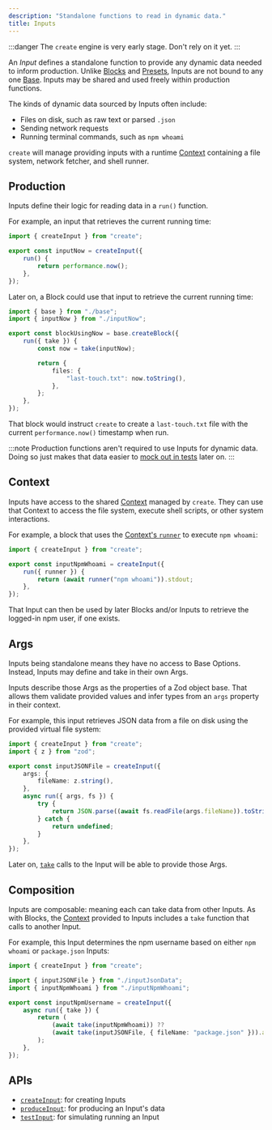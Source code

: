 ```yaml
---
description: "Standalone functions to read in dynamic data."
title: Inputs
---
```


:::danger
The `create` engine is very early stage.
Don't rely on it yet.
:::

An _Input_ defines a standalone function to provide any dynamic data needed to inform production.
Unlike [Blocks](./blocks) and [Presets](./presets), Inputs are not bound to any one [Base](./bases).
Inputs may be shared and used freely within production functions.

The kinds of dynamic data sourced by Inputs often include:

- Files on disk, such as raw text or parsed `.json`
- Sending network requests
- Running terminal commands, such as `npm whoami`

`create` will manage providing inputs with a runtime [Context](../runtime/contexts) containing a file system, network fetcher, and shell runner.

## Production

Inputs define their logic for reading data in a `run()` function.

For example, an input that retrieves the current running time:

```ts
import { createInput } from "create";

export const inputNow = createInput({
	run() {
		return performance.now();
	},
});
```

Later on, a Block could use that input to retrieve the current running time:

```ts
import { base } from "./base";
import { inputNow } from "./inputNow";

export const blockUsingNow = base.createBlock({
	run({ take }) {
		const now = take(inputNow);

		return {
			files: {
				"last-touch.txt": now.toString(),
			},
		};
	},
});
```

That block would instruct `create` to create a `last-touch.txt` file with the current `performance.now()` timestamp when run.

:::note
Production functions aren't required to use Inputs for dynamic data.
Doing so just makes that data easier to [mock out in tests](../testing/inputs) later on.
:::

## Context

Inputs have access to the shared [Context](../runtime/contexts) managed by `create`.
They can use that Context to access the file system, execute shell scripts, or other system interactions.

For example, a block that uses the [Context's `runner`](../runtime/context#runner) to execute `npm whoami`:

```ts
import { createInput } from "create";

export const inputNpmWhoami = createInput({
	run({ runner }) {
		return (await runner("npm whoami")).stdout;
	},
});
```

That Input can then be used by later Blocks and/or Inputs to retrieve the logged-in npm user, if one exists.

## Args

Inputs being standalone means they have no access to Base Options.
Instead, Inputs may define and take in their own Args.

Inputs describe those Args as the properties of a Zod object base.
That allows them validate provided values and infer types from an `args` property in their context.

For example, this input retrieves JSON data from a file on disk using the provided virtual file system:

```ts
import { createInput } from "create";
import { z } from "zod";

export const inputJSONFile = createInput({
	args: {
		fileName: z.string(),
	},
	async run({ args, fs }) {
		try {
			return JSON.parse((await fs.readFile(args.fileName)).toString());
		} catch {
			return undefined;
		}
	},
});
```

Later on, [`take`](../runtime/contexts#take) calls to the Input will be able to provide those Args.

## Composition

Inputs are composable: meaning each can take data from other Inputs.
As with Blocks, the [Context](../runtime/contexts) provided to Inputs includes a `take` function that calls to another Input.

For example, this Input determines the npm username based on either `npm whoami` or `package.json` Inputs:

```ts
import { createInput } from "create";

import { inputJSONFile } from "./inputJsonData";
import { inputNpmWhoami } from "./inputNpmWhoami";

export const inputNpmUsername = createInput({
	async run({ take }) {
		return (
			(await take(inputNpmWhoami)) ??
			(await take(inputJSONFile, { fileName: "package.json" })).author
		);
	},
});
```

## APIs

- [`createInput`](../apis/creators#createinput): for creating Inputs
- [`produceInput`](../apis/producers#produceinput): for producing an Input's data
- [`testInput`](../apis/testers#testinput): for simulating running an Input
